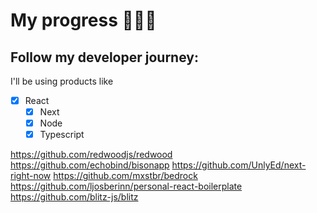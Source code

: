 # My progress 🙏🙏🙏
## Follow my developer journey: 

I'll be using products like 

- [x] React
  - [x] Next
  - [x] Node
  - [x] Typescript

https://github.com/redwoodjs/redwood
https://github.com/echobind/bisonapp
https://github.com/UnlyEd/next-right-now
https://github.com/mxstbr/bedrock
https://github.com/ljosberinn/personal-react-boilerplate
https://github.com/blitz-js/blitz
